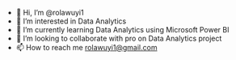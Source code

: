 - 👋 Hi, I’m @rolawuyi1
- 👀 I’m interested in Data Analytics 
- 🌱 I’m currently learning Data Analytics using Microsoft Power BI 
- 💞️ I’m looking to collaborate with pro on Data Analytics project
- 📫 How to reach me rolawuyi1@gmail.com

<!---
rolawuyi1/rolawuyi1 is a ✨ special ✨ repository because its `README.md` (this file) appears on your GitHub profile.
You can click the Preview link to take a look at your changes.
--->
